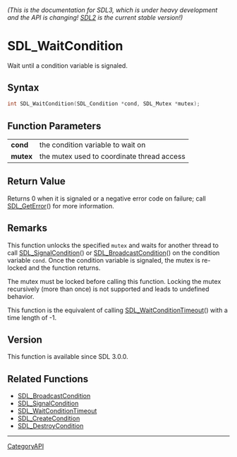 ###### (This is the documentation for SDL3, which is under heavy development and the API is changing! [SDL2](https://wiki.libsdl.org/SDL2/) is the current stable version!)
# SDL_WaitCondition

Wait until a condition variable is signaled.

## Syntax

```c
int SDL_WaitCondition(SDL_Condition *cond, SDL_Mutex *mutex);

```

## Function Parameters

|               |                                            |
| ------------- | ------------------------------------------ |
| **cond**      | the condition variable to wait on          |
| **mutex**     | the mutex used to coordinate thread access |

## Return Value

Returns 0 when it is signaled or a negative error code on failure; call
[SDL_GetError](SDL_GetError)() for more information.

## Remarks

This function unlocks the specified `mutex` and waits for another thread to
call [SDL_SignalCondition](SDL_SignalCondition)() or
[SDL_BroadcastCondition](SDL_BroadcastCondition)() on the condition
variable `cond`. Once the condition variable is signaled, the mutex is
re-locked and the function returns.

The mutex must be locked before calling this function. Locking the mutex
recursively (more than once) is not supported and leads to undefined
behavior.

This function is the equivalent of calling
[SDL_WaitConditionTimeout](SDL_WaitConditionTimeout)() with a time length
of -1.

## Version

This function is available since SDL 3.0.0.

## Related Functions

* [SDL_BroadcastCondition](SDL_BroadcastCondition)
* [SDL_SignalCondition](SDL_SignalCondition)
* [SDL_WaitConditionTimeout](SDL_WaitConditionTimeout)
* [SDL_CreateCondition](SDL_CreateCondition)
* [SDL_DestroyCondition](SDL_DestroyCondition)

----
[CategoryAPI](CategoryAPI)

